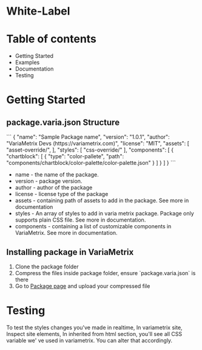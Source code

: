 # White-Label

# Table of contents
<ul>
    <li>Getting Started</li>
    <li>Examples</li>
    <li>Documentation</li>
    <li>Testing</li>
</ul>


# Getting Started 

<h2>package.varia.json Structure</h2>
```
{
    "name": "Sample Package name",
    "version": "1.0.1",
    "author": "VariaMetrix Devs <devs@variametrix.com> (https://variametrix.com)",
    "license": "MIT",
    "assets": [
      "asset-override/",
    ],
    "styles": [
      "css-override/"
    ],
    "components": [
      {
        "chartblock": [
          {
            "type": "color-pallete",
            "path": "components/chartblock/color-palette/color-palette.json"
          }
        ]
      }
    ]
}
```

<ul>
    <li>name - the name of the package.</li>
    <li>version - package version.</li>
    <li>author - author of the package</li>
    <li>license - license type of the package</li>
    <li>assets - containing path of assets to add in the package. See more in documentation</li>
    <li>styles - An array of styles to add in varia metrix package. Package only supports plain CSS file. See more in documentation.</li>
    <li>components - containing a list of customizable components in VariaMetrix. See more in documentation.</li>
</ul>

<h2>Installing package in VariaMetrix</h2>
<ol>
    <li>Clone the package folder</li>
    <li>Compress the files inside package folder, ensure `package.varia.json` is there</li>
    <li>Go to <a href="http://localhost:4200/manage/white-label/package">Package page</a> and upload your compressed file</li>
</ol>

# Testing
<p>To test the styles changes you've made in realtime, In variametrix site, Inspect site elements, In inherited from html section, you'll see all CSS variable we'
ve used in variametrix. You can alter that accordingly. </p>
